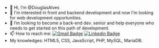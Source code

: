 - 👋 Hi, I’m @DouglasAlves
- 👀 I'm interested in front and backend development and now I'm looking for web development opportunities.
- 💞️ I’m looking to become a back-end dev. senior and help everyone who needs to get started on this path of development.
- 📫 How to reach me:
 [![Gmail Badge](https://img.shields.io/badge/-douglasreisalves02@gmail.com-c14438?style=flat-square&logo=Gmail&logoColor=white&link=mailto:douglasreisalves02@gmail.com)](mailto:douglasreisalves02@gmail.com) [![Linkedin Badge](https://img.shields.io/badge/-Douglas_Alves-blue?style=flat-square&logo=Linkedin&logoColor=white&link=https://www.linkedin.com/in/douglasalves-dev-back-end/)](https://www.linkedin.com/in/douglasalves-dev-back-end/)
- My knowledges: HTML5, CSS, JavaScript, PHP, MySQL, MariaDB.
<!---
DouglasReiz/DouglasReiz is a ✨ special ✨ repository because its `README.md` (this file) appears on your GitHub profile.
You can click the Preview link to take a look at your changes.
--->
